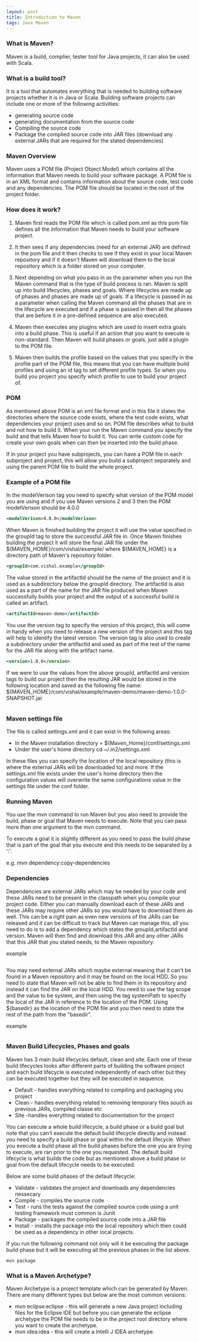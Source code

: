 ```yaml
---
layout: post
title: Introduction to Maven
tags: Java Maven
---
```


### What is Maven?
Maven is a build, complier, tester tool for Java projects, it can also be used with Scala.


### What is a build tool?

It is a tool that automates everything that is needed to building software projects whether it is in Java or Scala. Building software projects can include one or more of the following activities:

+ generating source code
+ generating documentation from the source code
+ Compiling the source code
+ Package the complied source code into JAR files (download any external JARs that are required for the stated dependencies)


### Maven Overview

Maven uses a POM file (Project Object Model) which contains all the information that Maven needs to build your software package. A POM file is in an XML format and contains information about the source code, test code and any dependencies. The POM file should be located in the root of the project folder. 


### How does it work?

1. Maven first reads the POM file which is called pom.xml as this pom file defines all the information that Maven needs to build your software project.

2. It then sees if any dependencies (need for an external JAR) are defined in the pom file and it then checks to see if they exist in your local Maven repository and if it doesn't Maven will download them to the local repository which is a folder stored on your computer.

3. Next depending on what you pass in as the parameter when you run the Maven command that is the type of build process is ran. Maven is split  up into build lifecycles, phases and goals. Where lifecycles are made up of phases and phases are made up of goals. If a lifecycle is passed in as a parameter when calling the Maven command all the phases that are in the lifecycle are executed and if a phase is passed in then all the phases that are before it in a pre-defined sequence are also executed.

4. Maven then executes any plugins which are used to insert extra goals into a build phase. This is useful if an action that you want to execute is non-standard. Then Maven will build phases or goals, just add a plugin to the POM file.

5. Maven then builds the profile based on the values that you specify in the profile part of the POM file, this means that you can have multiple build profiles and using an id tag to set different profile types. So when you build you project you specify which profile to use to build your project of.  


### POM 

As mentioned above POM is an xml file format and in this file it states the directories where the source code exists, where the test code exists, what dependencies your project uses and so on. POM file describes what to build and not how to build it. When your run the Maven command you specify the build and that tells Maven how to build it. You can write custom code for create your own goals when can then be inserted into the build phase. 

If in your project you have subprojects, you can have a POM file in each subproject and project, this will allow you build a subproject separately  and using the parent POM file to build the whole project. 


### Example of a POM file


In the modelVerison tag you need to specify what version of the POM model you are using and if you use Maven versions 2 and 3 then the POM modelVerison should be 4.0.0

```xml
<modelVerison>4.0.0</modelVerison>

```

When Maven is finished building the project it will use the value specified in the groupId tag to store the successful JAR file in.
Once Maven finishes building the project it will store the final JAR file under the ${MAVEN_HOME}/com/vishal/example/ where ${MAVEN_HOME} is a directory path of Maven's repository folder.


```xml
<groupId>com.vishal.example</groupId>
```


The value stored in the artifactId should be the name of the project and it is used as a subdirectory below the groupId directory. The artifactId is also used as a part of the name for the JAR file produced when Maven successfully builds your project and the output of a successful build is called an artifact.

```xml
<artifactId>maven-demo</artifactId>
```

You use the version tag to specify the version of this project, this will come in handy when you need to release a new version of the project and this tag will help to identify the latest version. The version tag is also used to create a subdirectory under the artifactId and used as part of the rest of the name for the JAR file along with the artifact name.

```xml
<version>1.0.0</version>
```

If we were to use the values from the above groupId, artifactId and version tags to build our project then the resulting JAR would be stored in the following location and saved as the following file name: ${MAVEN_HOME}/com/vishal/example/maven-demo/maven-demo-1.0.0-SNAPSHOT.jar

```xml

```


### Maven settings file

The file is called settings.xml and it can exist in the following areas:

+ In the Maven installation directory = ${Maven_Home}/conf/settings.xml
+ Under the user's home directory cd ~/.m2/settings.xml

In these files you can specify the location of the local repository (this is where the external JARs will be downloaded to) and more. If the settings.xml file exists under the user's home directory then the configuration values will overwrite the same configurations value in the settings file under the conf folder.


### Running Maven

You use the mvn command to run Maven but you also need to provide the build, phase or goal that Maven needs to execute. Note that you can pass more than one argument to the mvn command.

To execute a goal it is slightly different as you need to pass the build phase that is part of the goal that you execute and this needs to be separated by a ':'.         

e.g.    mvn dependency:copy-dependencies


### Dependencies

Dependencies are external JARs which may be needed by your code and these JARs need to be present in the classpath when you compile your project code. Either you can manually download each of these JARs and these JARs may require other JARs so you would have to download them as well. This can be a right pain as even new versions of the JARs can be released and it can be difficult to track but Maven can manage this, all you need to do is to add a dependency which states the groupId,artifactId and version. Maven will then find and download this JAR and any other JARs that this JAR that you stated needs, to the Maven repository.

example
```xml

```

You may need external JARs which maybe external meaning that it can't be found in a Maven repository and it may be found on the local HDD. So you need to state that Maven will not be able to find them in its repository and instead it can find the JAR on the local HDD. You need to use the tag scope and the value to be system, and then using the tag systemPath to specify the local of the JAR in reference to the location of the POM. Using ${basedir} as the location of the POM file and you then need to state the rest of the path from the "basedir".

example
```xml

```

### Maven Build Lifecycles, Phases and goals


Maven has 3 main build lifecycles default, clean and site. Each one of these build lifecycles looks after different parts of building the software project and each build lifecycle is executed independently of each other but they can be executed together but they will be executed in sequence. 

+ Default - handles everything related to compiling and packaging you project
+ Clean - handles everything related to removing temporary files souch as previous JARs, compiled classe etc
+ Site -handles everything related to documentation for the project

You can execute a whole build lifecycle, a build phase or a build goal but note that you can't execute the default build lifecycle directly and instead you need to specify a build phase or goal within the default lifecycle. When you execute a build phase all the build phases before the one you are trying to execute, are ran prior to the one you requested. The default build lifecycle is what builds the code but as mentioned above a build phase or goal from the default lifecycle needs to be executed.  

Below are some build phases of the default lifecycle:

+ Validate - validates the project and downloads any dependencies nessecary 
+ Compile - compiles the source code
+ Test - runs the tests against the compiled source code using a unit testing framework must common is Junit
+ Package - packages the compiled source code into a JAR file
+ Install - installs the package into the local repository which then could be used as a dependency in other local projects.


If you run the following command not only will it be executing the package build phase but it will be executing all the previous phases in the list above.

```
mvn package
```

### What is a Maven Archetype?

Maven Archetype is a project template which can be generated by Maven. There are many different types but below are the most common versions:

+ mvn eclipse:eclipse - this will generate a new Java project including files for the Eclipse IDE but before you can generate the eclipse archetype the POM file needs to be in the project root directory where you want to create the archetype.
+ mvn idea:idea - this will create a Intelli J IDEA archetype.


